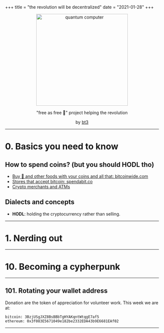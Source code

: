 +++
title = "the revolution will be decentralized"
date = "2021-01-28"
+++

<center>

<img src="/img/pc.png" alt="quantum computer"  width="300"/>


"free as free 🍺" project helping the revolution

by <a href="https://keybase.io/bt3gl">bt3</a></b>

</center>



---
# 0. Basics you need to know

## How to spend coins? (but you should HODL tho)
* [Buy 🍕 and other foods with your coins and all that: bitcoinwide.com](https://bitcoinwide.com/)
* [Stores that accept bitcoin: spendabit.co](https://spendabit.co/)
* [Crypto merchants and ATMs](https://coinmap.org/)

## Dialects and concepts

* **HODL**: holding the cryptocurrency rather than selling.


---
# 1. Nerding out


---
# 10. Becoming a cypherpunk



---

## 101. Rotating your wallet address

Donation are the token of appreciation for volunteer work. This week we are at:

```
bitcoin: 3BzjUSgJXZ8BsBBbTgHYAKqntWtqgE7af5
ethereum: 0x3f083E5671049e182be2332EDA43b9E6681EAf02
```

---